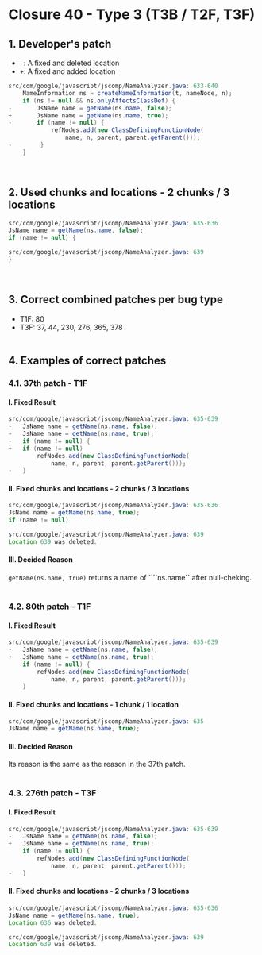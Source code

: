 # Closure 40 - Type 3 (T3B / T2F, T3F)

## 1. Developer's patch
* `-`: A fixed and deleted location
* `+`: A fixed and added location
```java
src/com/google/javascript/jscomp/NameAnalyzer.java: 633-640
    NameInformation ns = createNameInformation(t, nameNode, n);
    if (ns != null && ns.onlyAffectsClassDef) {
-       JsName name = getName(ns.name, false);
+       JsName name = getName(ns.name, true);
-       if (name != null) {
            refNodes.add(new ClassDefiningFunctionNode(
                name, n, parent, parent.getParent()));
-        }
    }
```
<br>

## 2. Used chunks and locations - 2 chunks / 3 locations
```java
src/com/google/javascript/jscomp/NameAnalyzer.java: 635-636
JsName name = getName(ns.name, false);
if (name != null) {
```

```java
src/com/google/javascript/jscomp/NameAnalyzer.java: 639
}
```
<br>

## 3. Correct combined patches per bug type
* T1F: 80
* T3F: 37, 44, 230, 276, 365, 378
<br><br>

## 4. Examples of correct patches
### 4.1. 37th patch - T1F
#### I. Fixed Result
```java
src/com/google/javascript/jscomp/NameAnalyzer.java: 635-639
-   JsName name = getName(ns.name, false);
+   JsName name = getName(ns.name, true);
-   if (name != null) {
+   if (name != null)
        refNodes.add(new ClassDefiningFunctionNode(
            name, n, parent, parent.getParent()));
-   }
```

#### II. Fixed chunks and locations - 2 chunks / 3 locations
```java
src/com/google/javascript/jscomp/NameAnalyzer.java: 635-636
JsName name = getName(ns.name, true);
if (name != null)
```

```java
src/com/google/javascript/jscomp/NameAnalyzer.java: 639
Location 639 was deleted.
```

#### III. Decided Reason
```getName(ns.name, true)``` returns a name of ````ns.name`` after null-cheking.
<br><br>

### 4.2. 80th patch - T1F
#### I. Fixed Result
```java
src/com/google/javascript/jscomp/NameAnalyzer.java: 635-639
-   JsName name = getName(ns.name, false);
+   JsName name = getName(ns.name, true);
    if (name != null) {
        refNodes.add(new ClassDefiningFunctionNode(
            name, n, parent, parent.getParent()));
    }
```

#### II. Fixed chunks and locations - 1 chunk / 1 location
```java
src/com/google/javascript/jscomp/NameAnalyzer.java: 635
JsName name = getName(ns.name, true);
```

#### III. Decided Reason
Its reason is the same as the reason in the 37th patch.
<br><br>

### 4.3. 276th patch - T3F
#### I. Fixed Result
```java
src/com/google/javascript/jscomp/NameAnalyzer.java: 635-639
-   JsName name = getName(ns.name, false);
+   JsName name = getName(ns.name, true);
    if (name != null) {
        refNodes.add(new ClassDefiningFunctionNode(
            name, n, parent, parent.getParent()));
-   }
```

#### II. Fixed chunks and locations - 2 chunks / 3 locations
```java
src/com/google/javascript/jscomp/NameAnalyzer.java: 635-636
JsName name = getName(ns.name, true);
Location 636 was deleted.
```

```java
src/com/google/javascript/jscomp/NameAnalyzer.java: 639
Location 639 was deleted.
```
<br><br>
